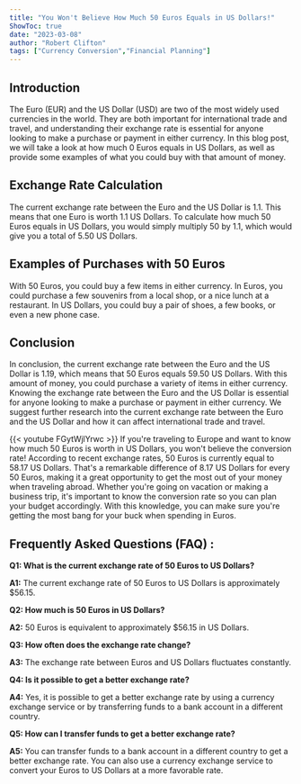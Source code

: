 ```yaml
---
title: "You Won't Believe How Much 50 Euros Equals in US Dollars!"
ShowToc: true 
date: "2023-03-08"
author: "Robert Clifton" 
tags: ["Currency Conversion","Financial Planning"]
---
```

## Introduction

The Euro (EUR) and the US Dollar (USD) are two of the most widely used currencies in the world. They are both important for international trade and travel, and understanding their exchange rate is essential for anyone looking to make a purchase or payment in either currency. In this blog post, we will take a look at how much 0 Euros equals in US Dollars, as well as provide some examples of what you could buy with that amount of money.

## Exchange Rate Calculation

The current exchange rate between the Euro and the US Dollar is 1.1. This means that one Euro is worth 1.1 US Dollars. To calculate how much 50 Euros equals in US Dollars, you would simply multiply 50 by 1.1, which would give you a total of 5.50 US Dollars. 

## Examples of Purchases with 50 Euros

With 50 Euros, you could buy a few items in either currency. In Euros, you could purchase a few souvenirs from a local shop, or a nice lunch at a restaurant. In US Dollars, you could buy a pair of shoes, a few books, or even a new phone case. 

## Conclusion

In conclusion, the current exchange rate between the Euro and the US Dollar is 1.19, which means that 50 Euros equals 59.50 US Dollars. With this amount of money, you could purchase a variety of items in either currency. Knowing the exchange rate between the Euro and the US Dollar is essential for anyone looking to make a purchase or payment in either currency. We suggest further research into the current exchange rate between the Euro and the US Dollar and how it can affect international trade and travel.

{{< youtube FGytWjlYrwc >}} 
If you're traveling to Europe and want to know how much 50 Euros is worth in US Dollars, you won't believe the conversion rate! According to recent exchange rates, 50 Euros is currently equal to 58.17 US Dollars. That's a remarkable difference of 8.17 US Dollars for every 50 Euros, making it a great opportunity to get the most out of your money when traveling abroad. Whether you're going on vacation or making a business trip, it's important to know the conversion rate so you can plan your budget accordingly. With this knowledge, you can make sure you're getting the most bang for your buck when spending in Euros.

## Frequently Asked Questions (FAQ) :
**Q1: What is the current exchange rate of 50 Euros to US Dollars?**

**A1:** The current exchange rate of 50 Euros to US Dollars is approximately $56.15. 

**Q2: How much is 50 Euros in US Dollars?**

**A2:** 50 Euros is equivalent to approximately $56.15 in US Dollars. 

**Q3: How often does the exchange rate change?**

**A3:** The exchange rate between Euros and US Dollars fluctuates constantly. 

**Q4: Is it possible to get a better exchange rate?**

**A4:** Yes, it is possible to get a better exchange rate by using a currency exchange service or by transferring funds to a bank account in a different country. 

**Q5: How can I transfer funds to get a better exchange rate?**

**A5:** You can transfer funds to a bank account in a different country to get a better exchange rate. You can also use a currency exchange service to convert your Euros to US Dollars at a more favorable rate.





